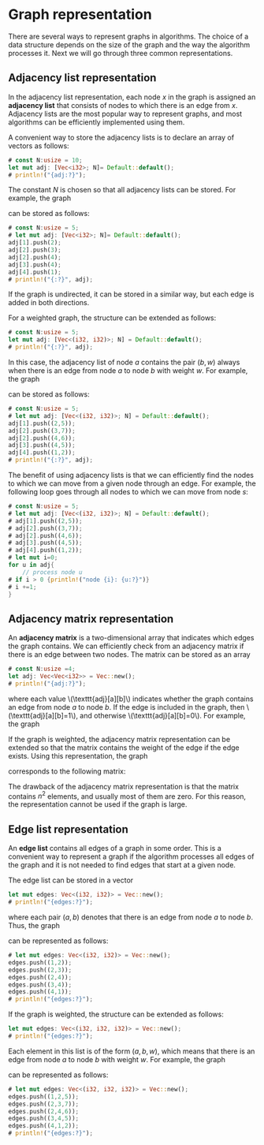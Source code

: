 #  Graph representation

There are several ways to represent graphs
in algorithms.
The choice of a data structure
depends on the size of the graph and
the way the algorithm processes it.
Next we will go through three common representations.

## Adjacency list representation

In the adjacency list representation,
each node $x$ in the graph is assigned an **adjacency list**
that consists of nodes
to which there is an edge from $x$.
Adjacency lists are the most popular
way to represent graphs, and most algorithms can be
efficiently implemented using them.

A convenient way to store the adjacency lists is to declare
an array of vectors as follows:

```rust
# const N:usize = 10;
let mut adj: [Vec<i32>; N]= Default::default();
# println!("{adj:?}");
```

The constant $N$ is chosen so that all
adjacency lists can be stored.
For example, the graph

<script type="text/tikz">
\begin{tikzpicture}[scale=0.9]
\node[draw, circle] (1) at (1,3) {1};
\node[draw, circle] (2) at (3,3) {2};
\node[draw, circle] (3) at (5,3) {3};
\node[draw, circle] (4) at (3,1) {4};

\path[draw,thick,->,>=latex] (1) -- (2);
\path[draw,thick,->,>=latex] (2) -- (3);
\path[draw,thick,->,>=latex] (2) -- (4);
\path[draw,thick,->,>=latex] (3) -- (4);
\path[draw,thick,->,>=latex] (4) -- (1);
\end{tikzpicture}
</script>

can be stored as follows:

```rust
# const N:usize = 5;
# let mut adj: [Vec<i32>; N]= Default::default();
adj[1].push(2);
adj[2].push(3);
adj[2].push(4);
adj[3].push(4);
adj[4].push(1);
# println!("{:?}", adj);
```

If the graph is undirected, it can be stored in a similar way,
but each edge is added in both directions.

For a weighted graph, the structure can be extended
as follows:

```rust
# const N:usize = 5;
let mut adj: [Vec<(i32, i32)>; N] = Default::default();
# println!("{:?}", adj);
```

In this case, the adjacency list of node $a$
contains the pair $(b,w)$
always when there is an edge from node $a$ to node $b$
with weight $w$. For example, the graph

<script type="text/tikz">
\begin{tikzpicture}[scale=0.9]
\node[draw, circle] (1) at (1,3) {1};
\node[draw, circle] (2) at (3,3) {2};
\node[draw, circle] (3) at (5,3) {3};
\node[draw, circle] (4) at (3,1) {4};

\path[draw,thick,->,>=latex] (1) -- node[font=\small,label=above:5] {} (2);
\path[draw,thick,->,>=latex] (2) -- node[font=\small,label=above:7] {} (3);
\path[draw,thick,->,>=latex] (2) -- node[font=\small,label=left:6] {} (4);
\path[draw,thick,->,>=latex] (3) -- node[font=\small,label=right:5] {} (4);
\path[draw,thick,->,>=latex] (4) -- node[font=\small,label=left:2] {} (1);
\end{tikzpicture}
</script>

can be stored as follows:

```rust
# const N:usize = 5;
# let mut adj: [Vec<(i32, i32)>; N] = Default::default();
adj[1].push((2,5));
adj[2].push((3,7));
adj[2].push((4,6));
adj[3].push((4,5));
adj[4].push((1,2));
# println!("{:?}", adj);
```

The benefit of using adjacency lists is that
we can efficiently find the nodes to which
we can move from a given node through an edge.
For example, the following loop goes through all nodes
to which we can move from node $s$:

```rust
# const N:usize = 5;
# let mut adj: [Vec<(i32, i32)>; N] = Default::default();
# adj[1].push((2,5));
# adj[2].push((3,7));
# adj[2].push((4,6));
# adj[3].push((4,5));
# adj[4].push((1,2));
# let mut i=0;
for u in adj{
    // process node u
# if i > 0 {println!("node {i}: {u:?}")}
# i +=1;
}
```

## Adjacency matrix representation

An **adjacency matrix** is a two-dimensional array
that indicates which edges the graph contains.
We can efficiently check from an adjacency matrix
if there is an edge between two nodes.
The matrix can be stored as an array

```rust
# const N:usize =4;
let adj: Vec<Vec<i32>> = Vec::new();
# println!("{adj:?}");
```

where each value \\(\\texttt{adj}[a][b]\\) indicates
whether the graph contains an edge from
node $a$ to node $b$.
If the edge is included in the graph,
then \\(\\texttt{adj}[a][b]=1\\),
and otherwise \\(\\texttt{adj}[a][b]=0\\).
For example, the graph

<script type="text/tikz">
\begin{tikzpicture}[scale=0.9]
\node[draw, circle] (1) at (1,3) {1};
\node[draw, circle] (2) at (3,3) {2};
\node[draw, circle] (3) at (5,3) {3};
\node[draw, circle] (4) at (3,1) {4};

\path[draw,thick,->,>=latex] (1) -- (2);
\path[draw,thick,->,>=latex] (2) -- (3);
\path[draw,thick,->,>=latex] (2) -- (4);
\path[draw,thick,->,>=latex] (3) -- (4);
\path[draw,thick,->,>=latex] (4) -- (1);
\end{tikzpicture}
\end{center}
can be represented as follows:
\begin{center}
\begin{tikzpicture}[scale=0.7]
\draw (0,0) grid (4,4);
\node at (0.5,0.5) {1};
\node at (1.5,0.5) {0};
\node at (2.5,0.5) {0};
\node at (3.5,0.5) {0};
\node at (0.5,1.5) {0};
\node at (1.5,1.5) {0};
\node at (2.5,1.5) {0};
\node at (3.5,1.5) {1};
\node at (0.5,2.5) {0};
\node at (1.5,2.5) {0};
\node at (2.5,2.5) {1};
\node at (3.5,2.5) {1};
\node at (0.5,3.5) {0};
\node at (1.5,3.5) {1};
\node at (2.5,3.5) {0};
\node at (3.5,3.5) {0};
\node at (-0.5,0.5) {4};
\node at (-0.5,1.5) {3};
\node at (-0.5,2.5) {2};
\node at (-0.5,3.5) {1};
\node at (0.5,4.5) {1};
\node at (1.5,4.5) {2};
\node at (2.5,4.5) {3};
\node at (3.5,4.5) {4};
\end{tikzpicture}
</script>

If the graph is weighted, the adjacency matrix
representation can be extended so that
the matrix contains the weight of the edge
if the edge exists.
Using this representation, the graph


<script type="text/tikz">
\begin{tikzpicture}[scale=0.9]
\node[draw, circle] (1) at (1,3) {1};
\node[draw, circle] (2) at (3,3) {2};
\node[draw, circle] (3) at (5,3) {3};
\node[draw, circle] (4) at (3,1) {4};

\path[draw,thick,->,>=latex] (1) -- node[font=\small,label=above:5] {} (2);
\path[draw,thick,->,>=latex] (2) -- node[font=\small,label=above:7] {} (3);
\path[draw,thick,->,>=latex] (2) -- node[font=\small,label=left:6] {} (4);
\path[draw,thick,->,>=latex] (3) -- node[font=\small,label=right:5] {} (4);
\path[draw,thick,->,>=latex] (4) -- node[font=\small,label=left:2] {} (1);
\end{tikzpicture}
</script>

corresponds to the following matrix:

<script type="text/tikz">
\begin{tikzpicture}[scale=0.7]
\draw (0,0) grid (4,4);
\node at (0.5,0.5) {2};
\node at (1.5,0.5) {0};
\node at (2.5,0.5) {0};
\node at (3.5,0.5) {0};
\node at (0.5,1.5) {0};
\node at (1.5,1.5) {0};
\node at (2.5,1.5) {0};
\node at (3.5,1.5) {5};
\node at (0.5,2.5) {0};
\node at (1.5,2.5) {0};
\node at (2.5,2.5) {7};
\node at (3.5,2.5) {6};
\node at (0.5,3.5) {0};
\node at (1.5,3.5) {5};
\node at (2.5,3.5) {0};
\node at (3.5,3.5) {0};
\node at (-0.5,0.5) {4};
\node at (-0.5,1.5) {3};
\node at (-0.5,2.5) {2};
\node at (-0.5,3.5) {1};
\node at (0.5,4.5) {1};
\node at (1.5,4.5) {2};
\node at (2.5,4.5) {3};
\node at (3.5,4.5) {4};
\end{tikzpicture}
</script>

The drawback of the adjacency matrix representation
is that the matrix contains $n^2$ elements,
and usually most of them are zero.
For this reason, the representation cannot be used
if the graph is large.

## Edge list representation

An **edge list** contains all edges of a graph
in some order.
This is a convenient way to represent a graph
if the algorithm processes all edges of the graph
and it is not needed to find edges that start
at a given node.

The edge list can be stored in a vector

```rust
let mut edges: Vec<(i32, i32)> = Vec::new();
# println!("{edges:?}");
```

where each pair $(a,b)$ denotes that
there is an edge from node $a$ to node $b$.
Thus, the graph

<script type="text/tikz">
\begin{tikzpicture}[scale=0.9]
\node[draw, circle] (1) at (1,3) {1};
\node[draw, circle] (2) at (3,3) {2};
\node[draw, circle] (3) at (5,3) {3};
\node[draw, circle] (4) at (3,1) {4};

\path[draw,thick,->,>=latex] (1) -- (2);
\path[draw,thick,->,>=latex] (2) -- (3);
\path[draw,thick,->,>=latex] (2) -- (4);
\path[draw,thick,->,>=latex] (3) -- (4);
\path[draw,thick,->,>=latex] (4) -- (1);
\end{tikzpicture}
</script>

can be represented as follows:

```rust
# let mut edges: Vec<(i32, i32)> = Vec::new();
edges.push((1,2));
edges.push((2,3));
edges.push((2,4));
edges.push((3,4));
edges.push((4,1));
# println!("{edges:?}");
```

If the graph is weighted, the structure can
be extended as follows:

```rust
let mut edges: Vec<(i32, i32, i32)> = Vec::new();
# println!("{edges:?}");
```

Each element in this list is of the
form $(a,b,w)$, which means that there
is an edge from node $a$ to node $b$ with weight $w$.
For example, the graph

<script type="text/tikz">
\begin{tikzpicture}[scale=0.9]
\node[draw, circle] (1) at (1,3) {1};
\node[draw, circle] (2) at (3,3) {2};
\node[draw, circle] (3) at (5,3) {3};
\node[draw, circle] (4) at (3,1) {4};

\path[draw,thick,->,>=latex] (1) -- node[font=\small,label=above:5] {} (2);
\path[draw,thick,->,>=latex] (2) -- node[font=\small,label=above:7] {} (3);
\path[draw,thick,->,>=latex] (2) -- node[font=\small,label=left:6] {} (4);
\path[draw,thick,->,>=latex] (3) -- node[font=\small,label=right:5] {} (4);
\path[draw,thick,->,>=latex] (4) -- node[font=\small,label=left:2] {} (1);
\end{tikzpicture}
</script>

can be represented as follows:

```rust
# let mut edges: Vec<(i32, i32, i32)> = Vec::new();
edges.push((1,2,5));
edges.push((2,3,7));
edges.push((2,4,6));
edges.push((3,4,5));
edges.push((4,1,2));
# println!("{edges:?}");
```
